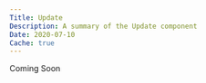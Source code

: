 ```yaml
---
Title: Update
Description: A summary of the Update component
Date: 2020-07-10
Cache: true
---
```

Coming Soon